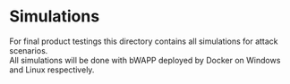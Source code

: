 # Simulations
For final product testings this directory contains all simulations for attack scenarios.<br>
All simulations will be done with bWAPP deployed by Docker on Windows and Linux respectively.
